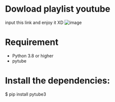 # Dowload playlist youtube
input this link and enjoy it XD
![image](https://user-images.githubusercontent.com/63604038/209437661-aab92b69-7d87-4e08-8f42-dc4e87cfd968.png)
 # Requirement
- Python 3.8 or higher
- pytube
# Install the dependencies:
$ pip install pytube3
